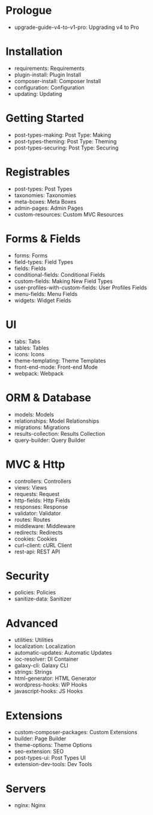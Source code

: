 # Prologue
- upgrade-guide-v4-to-v1-pro: Upgrading v4 to Pro
# Installation
- requirements: Requirements
- plugin-install: Plugin Install
- composer-install: Composer Install
- configuration: Configuration
- updating: Updating
# Getting Started
- post-types-making: Post Type: Making
- post-types-theming: Post Type: Theming
- post-types-securing: Post Type: Securing
# Registrables
- post-types: Post Types
- taxonomies: Taxonomies
- meta-boxes: Meta Boxes
- admin-pages: Admin Pages
- custom-resources: Custom MVC Resources
# Forms & Fields
- forms: Forms
- field-types: Field Types
- fields: Fields
- conditional-fields: Conditional Fields
- custom-fields: Making New Field Types
- user-profiles-with-custom-fields: User Profiles Fields
- menu-fields: Menu Fields
- widgets: Widget Fields
# UI
- tabs: Tabs
- tables: Tables
- icons: Icons
- theme-templating: Theme Templates
- front-end-mode: Front-end Mode
- webpack: Webpack
# ORM & Database
- models: Models
- relationships: Model Relationships
- migrations: Migrations
- results-collection: Results Collection
- query-builder: Query Builder
# MVC & Http
- controllers: Controllers
- views: Views
- requests: Request
- http-fields: Http Fields
- responses: Response
- validator: Validator
- routes: Routes
- middleware: Middleware
- redirects: Redirects
- cookies: Cookies
- curl-client: cURL Client
- rest-api: REST API
# Security
- policies: Policies
- sanitize-data: Sanitizer
# Advanced
- utilities: Utilities
- localization: Localization
- automatic-updates: Automatic Updates
- ioc-resolver: DI Container
- galaxy-cli: Galaxy CLI
- strings: Strings
- html-generator: HTML Generator
- wordpress-hooks: WP Hooks
- javascript-hooks: JS Hooks
# Extensions
- custom-composer-packages: Custom Extensions
- builder: Page Builder
- theme-options: Theme Options
- seo-extension: SEO
- post-types-ui: Post Types UI
- extension-dev-tools: Dev Tools
# Servers
- nginx: Nginx
